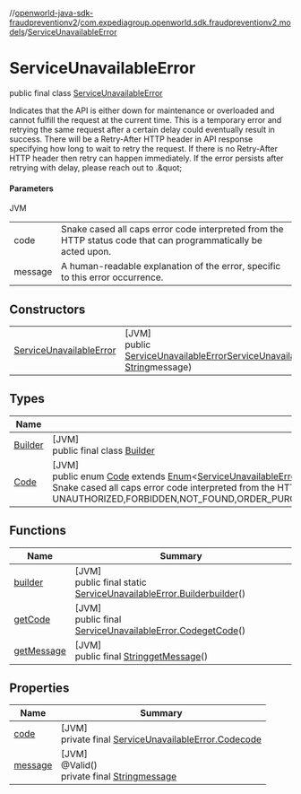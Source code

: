 //[openworld-java-sdk-fraudpreventionv2](../../../index.md)/[com.expediagroup.openworld.sdk.fraudpreventionv2.models](../index.md)/[ServiceUnavailableError](index.md)

# ServiceUnavailableError

public final class [ServiceUnavailableError](index.md)

Indicates that the API is either down for maintenance or overloaded and cannot fulfill the request at the current time. This is a temporary error and retrying the same request after a certain delay could eventually result in success. There will be a Retry-After HTTP header in API response specifying how long to wait to retry the request. If there is no Retry-After HTTP header then retry can happen immediately. If the error persists after retrying with delay, please reach out to <support team>.\&quot;

#### Parameters

JVM

| | |
|---|---|
| code | Snake cased all caps error code interpreted from the HTTP status code that can programmatically be acted upon. |
| message | A human-readable explanation of the error, specific to this error occurrence. |

## Constructors

| | |
|---|---|
| [ServiceUnavailableError](-service-unavailable-error.md) | [JVM]<br>public [ServiceUnavailableError](index.md)[ServiceUnavailableError](-service-unavailable-error.md)([ServiceUnavailableError.Code](-code/index.md)code, [String](https://docs.oracle.com/javase/8/docs/api/java/lang/String.html)message) |

## Types

| Name | Summary |
|---|---|
| [Builder](-builder/index.md) | [JVM]<br>public final class [Builder](-builder/index.md) |
| [Code](-code/index.md) | [JVM]<br>public enum [Code](-code/index.md) extends [Enum](https://docs.oracle.com/javase/8/docs/api/java/lang/Enum.html)&lt;[ServiceUnavailableError.Code](-code/index.md)&gt;<br>Snake cased all caps error code interpreted from the HTTP status code that can programmatically be acted upon. Values: UNAUTHORIZED,FORBIDDEN,NOT_FOUND,ORDER_PURCHASE_UPDATE_NOT_FOUND,TOO_MANY_REQUESTS,INTERNAL_SERVER_ERROR,BAD_GATEWAY,RETRYABLE_ORDER_PURCHASE_SCREEN_FAILURE,RETRYABLE_ORDER_PURCHASE_UPDATE_FAILURE,GATEWAY_TIMEOUT,BAD_REQUEST |

## Functions

| Name | Summary |
|---|---|
| [builder](builder.md) | [JVM]<br>public final static [ServiceUnavailableError.Builder](-builder/index.md)[builder](builder.md)() |
| [getCode](get-code.md) | [JVM]<br>public final [ServiceUnavailableError.Code](-code/index.md)[getCode](get-code.md)() |
| [getMessage](get-message.md) | [JVM]<br>public final [String](https://docs.oracle.com/javase/8/docs/api/java/lang/String.html)[getMessage](get-message.md)() |

## Properties

| Name | Summary |
|---|---|
| [code](index.md#-1467216073%2FProperties%2F-1883119931) | [JVM]<br>private final [ServiceUnavailableError.Code](-code/index.md)[code](index.md#-1467216073%2FProperties%2F-1883119931) |
| [message](index.md#911563631%2FProperties%2F-1883119931) | [JVM]<br>@Valid()<br>private final [String](https://docs.oracle.com/javase/8/docs/api/java/lang/String.html)[message](index.md#911563631%2FProperties%2F-1883119931) |
